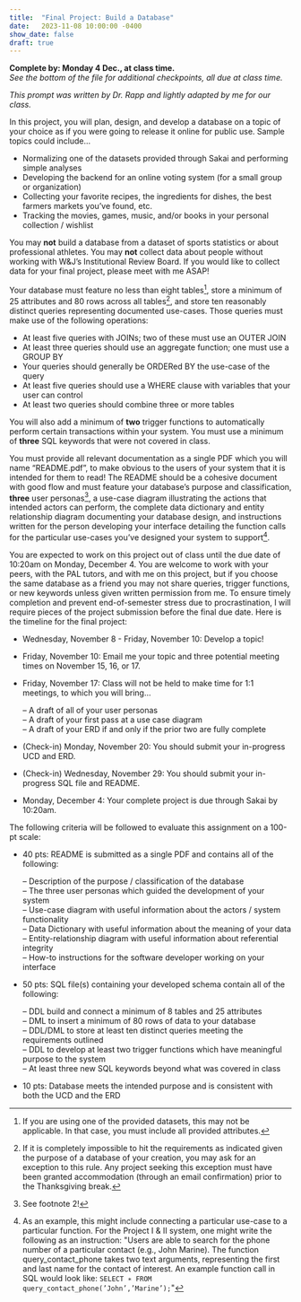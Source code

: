 ```yaml
---
title:  "Final Project: Build a Database"
date:   2023-11-08 10:00:00 -0400
show_date: false
draft: true
---
```

**Complete by: Monday 4 Dec., at class time.**  
*See the bottom of the file for additional checkpoints, all due at class time.*

*This prompt was written by Dr. Rapp and lightly adapted by me for our class.*

In this project, you will plan, design, and develop a database on a topic of your choice as if you were going to release it online for public use. Sample topics could include...

- Normalizing one of the datasets provided through Sakai and performing simple analyses
- Developing the backend for an online voting system (for a small group or organization)
- Collecting your favorite recipes, the ingredients for dishes, the best farmers markets you’ve found, etc.
- Tracking the movies, games, music, and/or books in your personal collection / wishlist

You may **not** build a database from a dataset of sports statistics or about professional athletes. You may **not** collect data about people without working with W&J’s Institutional Review Board. If you would like to collect data for your final project, please meet with me ASAP!

Your database must feature no less than eight tables[^1], store a minimum of 25 attributes and 80 rows across all tables[^2], and store ten reasonably distinct queries representing documented use-cases. Those queries must make use of the following operations:

- At least five queries with JOINs; two of these must use an OUTER JOIN
- At least three queries should use an aggregate function; one must use a GROUP BY
- Your queries should generally be ORDERed BY the use-case of the query
- At least five queries should use a WHERE clause with variables that your user can control
- At least two queries should combine three or more tables

You will also add a minimum of **two** trigger functions to automatically perform certain transactions within your system. You must use a minimum of **three** SQL keywords that were not covered in class.

You must provide all relevant documentation as a single PDF which you will name “README.pdf”, to make obvious to the users of your system that it is intended for them to read! The README should be a cohesive document with good flow and must feature your database’s purpose and classification, **three** user personas[^3], a use-case diagram illustrating the actions that intended actors can perform, the complete data dictionary and entity relationship diagram documenting your database design, and instructions written for the person developing your interface detailing the function calls for the particular use-cases you’ve designed your system to support[^4].

You are expected to work on this project out of class until the due date of 10:20am on Monday, December 4. You are welcome to work with your peers, with the PAL tutors, and with me on this project, but if you choose the same database as a friend you may not share queries, trigger functions, or new keywords unless given written permission from me. To ensure timely completion and prevent end-of-semester stress due to procrastination, I will require pieces of the project submission before the final due date. Here is the timeline for the final project:

- Wednesday, November 8 - Friday, November 10: Develop a topic!
- Friday, November 10: Email me your topic and three potential meeting times on November 15, 16, or 17.
- Friday, November 17: Class will not be held to make time for 1:1 meetings, to which you will bring...

    – A draft of all of your user personas  
    – A draft of your first pass at a use case diagram  
    – A draft of your ERD if and only if the prior two are fully complete  

- (Check-in) Monday, November 20: You should submit your in-progress UCD and ERD.
- (Check-in) Wednesday, November 29: You should submit your in-progress SQL file and README.
- Monday, December 4: Your complete project is due through Sakai by 10:20am.

The following criteria will be followed to evaluate this assignment on a 100-pt scale:

- 40 pts: README is submitted as a single PDF and contains all of the following:

    – Description of the purpose / classification of the database  
    – The three user personas which guided the development of your system  
    – Use-case diagram with useful information about the actors / system functionality  
    – Data Dictionary with useful information about the meaning of your data  
    – Entity-relationship diagram with useful information about referential integrity  
    – How-to instructions for the software developer working on your interface  

- 50 pts: SQL file(s) containing your developed schema contain all of the following:

    – DDL build and connect a minimum of 8 tables and 25 attributes  
    – DML to insert a minimum of 80 rows of data to your database  
    – DDL/DML to store at least ten distinct queries meeting the requirements outlined  
    – DDL to develop at least two trigger functions which have meaningful purpose to the system  
    – At least three new SQL keywords beyond what was covered in class  

- 10 pts: Database meets the intended purpose and is consistent with both the UCD and the ERD

[^1]: If you are using one of the provided datasets, this may not be applicable. In that case, you must include all provided attributes.

[^2]:If it is completely impossible to hit the requirements as indicated given the purpose of a database of your creation, you may ask for an exception to this rule. Any project seeking this exception must have been granted accommodation (through an email confirmation) prior to the Thanksgiving break.
[^3]: See footnote 2!
[^4]: As an example, this might include connecting a particular use-case to a particular function. For the Project I & II system, one might write the following as an instruction: "Users are able to search for the phone number of a particular contact (e.g., John Marine). The function query_contact_phone takes two text arguments, representing the first and last name for the contact of interest. An example function call in SQL would look like: `SELECT ∗ FROM query_contact_phone(’John’,’Marine’);`"
